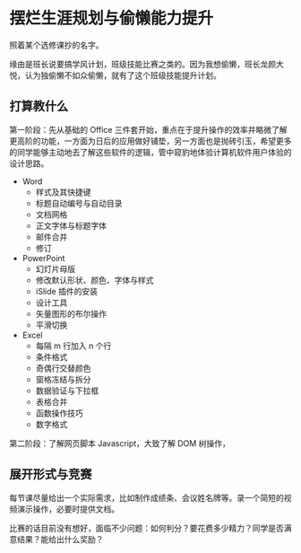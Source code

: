 # 摆烂生涯规划与偷懒能力提升

照着某个选修课抄的名字。

缘由是班长说要搞学风计划，班级技能比赛之类的。因为我想偷懒，班长龙颜大悦，认为独偷懒不如众偷懒，就有了这个班级技能提升计划。

## 打算教什么

第一阶段：先从基础的 Office 三件套开始，重点在于提升操作的效率并略微了解更高阶的功能，一方面为日后的应用做好铺垫，另一方面也是抛砖引玉，希望更多的同学能够主动地去了解这些软件的逻辑，管中窥豹地体验计算机软件用户体验的设计思路。

- Word
  - 样式及其快捷键
  - 标题自动编号与自动目录
  - 文档网格
  - 正文字体与标题字体
  - 邮件合并
  - 修订
- PowerPoint
  - 幻灯片母版
  - 修改默认形状、颜色、字体与样式
  - iSlide 插件的安装
  - 设计工具
  - 矢量图形的布尔操作
  - 平滑切换
- Excel
  - 每隔 m 行加入 n 个行
  - 条件格式
  - 奇偶行交替颜色
  - 窗格冻结与拆分
  - 数据验证与下拉框
  - 表格合并
  - 函数操作技巧
  - 数字格式

第二阶段：了解网页脚本 Javascript，大致了解 DOM 树操作，

## 展开形式与竞赛

每节课尽量给出一个实际需求，比如制作成绩条、会议姓名牌等。录一个简短的视频演示操作，必要时提供文档。

比赛的话目前没有想好，面临不少问题：如何判分？要花费多少精力？同学是否满意结果？能给出什么奖励？
